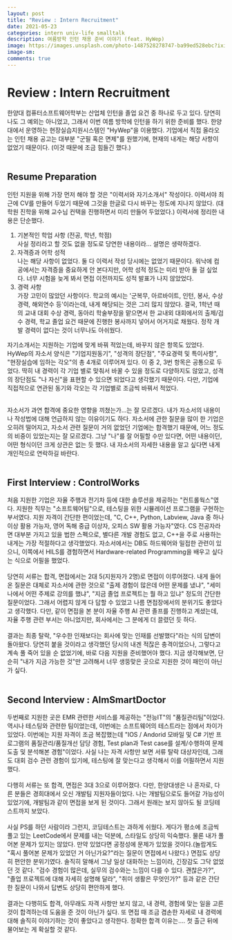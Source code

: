 ```yaml
---
layout: post
title: "Review : Intern Recruitment"
date: 2021-05-23
categories: intern univ-life smalltalk
description: 여름방학 인턴 채용 준비 이야기 (feat. HyWep)
image: https://images.unsplash.com/photo-1487528278747-ba99ed528ebc?ixid=MnwxMjA3fDB8MHxwaG90by1wYWdlfHx8fGVufDB8fHx8&ixlib=rb-1.2.1&auto=format&fit=crop&w=1050&q=80
image-sm:
comments: true
---
```


# Review : Intern Recruitment

한양대 컴퓨터소프트웨어학부는 산업체 인턴을 졸업 요건 중 하나로 두고 있다. 당연히 나도 그 예외는 아니었고, 그래서 이번 여름 방학에 인턴을 하기 위한 준비를 했다. 한양대에서 운영하는 현장실습지원시스템인 "HyWep"을 이용했다. 기업에서 직접 올라오는 인턴 채용 공고는 대부분 "군필 혹은 면제"를 원했기에, 현재의 내게는 해당 사항이 없었기 때문이다. (이것 때문에 조금 힘들긴 했다.)<br>
<br>

## Resume Preparation

인턴 지원을 위해 가장 먼저 해야 할 것은 "이력서와 자기소개서" 작성이다. 이력서야 최근에 CV를 만들어 두었기 때문에 그것을 한글로 다시 바꾸는 정도에 지나지 않았다. (대학원 진학을 위해 교수님 컨택을 진행하면서 미리 만들어 두었었다.) 이력서에 정리한 내용은 단순했다.

1. 기본적인 학업 사항 (전공, 학년, 학점)<br>
   사실 정리라고 할 것도 없을 정도로 당연한 내용이라... 설명은 생략하겠다.
1. 자격증과 어학 성적<br>
   나는 해당 사항이 없었다. 둘 다 이력서 작성 당시에는 없었기 때문이다. 워낙에 컴공에서는 자격증을 중요하게 안 본다지만, 어학 성적 정도는 미리 받아 둘 걸 싶었다. 너무 시험을 늦게 봐서 면접 이전까지도 성적 발표가 나지 않았었다.
1. 경력 사항<br>
   가장 고민이 많았던 사항이다. 학교의 예시는 '군복무, 아르바이트, 인턴, 봉사, 수상경력, 해외연수 등'이라는데, 내게 해당되는 것은 그리 많지 않았다. 결국, 1학년 때의 교내 대회 수상 경력, 동아리 학술부장을 맡으면서 한 교내외 대회에서의 출제/검수 경력, 학교 졸업 요건 때문에 진행한 봉사까지 넣어서 어거지로 채웠다. 정작 개발 경력이 없다는 것이 너무나도 아쉬웠다.

자기소개서는 지원하는 기업에 맞게 바꿔 적었는데, 바꾸지 않은 항목도 있었다. HyWep의 자소서 양식은 "기업지원동기", "성격의 장단점", "주요경력 및 특이사항", "현장실습에 임하는 각오"의 총 4개로 이루어져 있다. 이 중 2, 3번 항목은 공통으로 두었다. 딱히 내 경력이 각 기업 별로 맞춰서 바꿀 수 있을 정도로 다양하지도 않았고, 성격의 장단점도 "나 자신"을 표현할 수 있으면 되었다고 생각했기 때문이다. 다만, 기업에 직접적으로 연관된 동기와 각오는 각 기업별로 조금씩 바꿔서 적었다.<br>
<br>

자소서가 과연 합격에 중요한 영향을 끼쳤는가...는 잘 모르겠다. 내가 자소서의 내용이나 작성법에 대해 언급하지 않는 이유이기도 하다. 자소서에 관한 질문을 많이 한 기업은 오히려 떨어지고, 자소서 관련 질문이 거의 없었던 기업에는 합격했기 때문에, 어느 정도의 비중이 있었는지는 잘 모르겠다. 그냥 "나"를 잘 어필할 수만 있다면, 어떤 내용이던, 어떤 형식이던 크게 상관은 없는 듯 했다. 내 자소서의 자세한 내용을 알고 싶다면 내게 개인적으로 연락하길 바란다.<br>
<br>

## First Interview : ControlWorks

처음 지원한 기업은 자율 주행과 전기차 등에 대한 솔루션을 제공하는 "컨트롤웍스"였다. 지원한 직무는 "소프트웨어팀"으로, 테스팅을 위한 시뮬레이션 프로그램을 구현하는 부서였다. 지원 자격이 간단한 편이었는데, "C, C++, Python, Labview, Java 중 하나 이상 활용 가능자, 영어 독해 중급 이상자, 오피스 SW 활용 가능자"였다. CS 전공자라면 대부분 가지고 있을 법한 스펙으로, 별다른 개발 경험도 없고, C++을 주로 사용하는 내게는 가장 적절하다고 생각했었다. 자소서에서는 DB도 하드웨어와 밀접한 관련이 있으니, 이쪽에서 HILS를 경험하면서 Hardware-related Programming을 배우고 싶다는 식으로 어필을 했었다.<br>
<br>당연히 서류는 합격, 면접에서는 2대 5(지원자가 2명)로 면접이 이루어졌다. 내게 들어온 질문은 대체로 자소서에 관한 것으로 "출제 경험이 많은데 어떤 문제를 냈냐", "세미나에서 어떤 주제로 강의를 했냐", "지금 졸업 프로젝트는 뭘 하고 있냐" 정도의 간단한 질문이었다. 그래서 어렵지 않게 다 답할 수 있었고 나름 면접장에서의 분위기도 좋았다고 생각했다. 다만, 같이 면접을 본 분이 자율 주행 AI 관련 졸프를 진행하고 계셨는데, 자율 주행 관련 부서는 아니었지만, 회사에서는 그 분에게 더 끌렸던 듯 하다. <br>
<br>
결과는 최종 탈락, "우수한 인재보다는 회사에 맞는 인재를 선발했다"라는 식의 답변이 돌아왔다. 당연히 붙을 것이라고 생각했던 당시의 내겐 적잖은 충격이었으나, 그렇다고 계속 풀 죽어 있을 순 없었기에, 바로 다음 지원을 준비했어야 했다. 지금 생각해보면, 단순히 "내가 지금 가능한 것"만 고려해서 너무 생뚱맞은 곳으로 지원한 것이 패인이 아닌가 싶다.<br>
<br>

## Second Interview : AlmSmartDoctor

두번째로 지원한 곳은 EMR 관련한 서비스를 제공하는 "전능IT"의 "품질관리팀"이었다. 역시나 테스팅와 관련한 팀이었는데, 이번에는 소프트웨어의 테스트라는 점에서 차이가 있었다. 이번에는 지원 자격이 조금 복잡했는데 "IOS / Andorid 모바일 및 C# 기반 프로그램의 품질관리/품질개선 담당 경험, Test plan과 Test case를 설계/수행하여 문제도출 및 분석해본 경험"이었다. 사실 나는 자격 사항만 보면 서류 탈락 대상자인데, 그래도 대회 검수 관련 경험이 있기에, 테스팅에 잘 맞는다고 생각해서 이를 어필하면서 지원했다.<br>
<br>다행히 서류는 또 합격, 면접은 3대 3으로 이루어졌다. 다만, 한양대생은 나 혼자로, 다른 분들은 경희대에서 오신 개발팀 지원자들이었다. 나는 개발팀으로도 들어갈 가능성이 있었기에, 개발팀과 같이 면접을 보게 된 것이다. 그래서 원래는 보지 않아도 될 코딩테스트까지 보았다.<br>
<br>사실 PS를 하던 사람이라 그런지, 코딩테스트는 과하게 쉬웠다. 게다가 평소에 조금씩 풀고 있는 LeetCode에서 문제를 내는 덕분에, 스타일도 상당히 익숙했다. 물론 내가 풀어본 문제가 있지는 않았다. 만약 있었다면 공정성에 문제가 있었을 것이다.(놀랍게도 "혹시 풀어본 문제가 있었던 거 아닌가요?"라는 질문이 면접에서 나왔다.) 면접도 상당히 편안한 분위기였다. 솔직히 말해서 그냥 일상 대화하는 느낌이라, 긴장감도 그닥 없었던 것 같다. "검수 경험이 많은데, 실무의 검수와는 느낌이 다를 수 있다. 괜찮은가?", "졸업 프로젝트에 대해 자세히 설명해 달라", "취미 생활은 무엇인가?" 등과 같은 간단한 질문이 나와서 답변도 상당히 편안하게 했다.<br>
<br>결과는 다행히도 합격, 아무래도 자격 사항만 보지 않고, 내 경력, 경험에 맞는 일을 고른 것이 합격하는데 도움을 준 것이 아닌가 싶다. 또 면접 때 조금 겸손한 자세로 내 경력에 대해 솔직히 이야기하는 것이 좋았다고 생각한다. 정확한 합격 이유는.... 첫 출근 뒤에 물어보는 게 확실할 것 같다.
